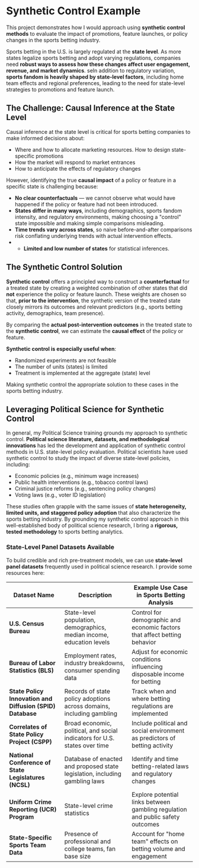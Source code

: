 # Synthetic Control Example  
This project demonstrates how I would approach using **synthetic control methods** to evaluate the impact of promotions, feature launches, or policy changes in the sports betting industry.  

Sports betting in the U.S. is largely regulated at the **state level**. As more states legalize sports betting and adopt varying regulations, companies need **robust ways to assess how these changes affect user engagement, revenue, and market dynamics**.  seIn addition to regulatory variation, **sports fandom is heavily shaped by state-level factors**, including home team effects and regional preferences, leading to the need for state-level strategies to promotions and feature launch. 

## The Challenge: Causal Inference at the State Level  
Causal inference at the state level is critical for sports betting companies to make informed decisions about:  
- Where and how to allocate marketing resources. How to design state-specific promotions
- How the market will respond to market entrances
- How to anticipate the effects of regulatory changes  

However, identifying the true **causal impact** of a policy or feature in a specific state is challenging because:  

- **No clear counterfactuals** — we cannot observe what would have happened if the policy or feature had not been introduced.
- **States differ in many ways**, including demographics, sports fandom intensity, and regulatory environments, making choosing a "control" state impossible and making simple comparisons misleading.  
- **Time trends vary across states**, so naive before-and-after comparisons risk conflating underlying trends with actual intervention effects.
- - **Limited and low number of states** for statistical inferences. 

## The Synthetic Control Solution  
**Synthetic control** offers a principled way to construct a **counterfactual** for a treated state by creating a weighted combination of other states that did **not** experience the policy or feature launch. These weights are chosen so that, **prior to the intervention**, the synthetic version of the treated state closely mirrors its outcomes and relevant predictors (e.g., sports betting activity, demographics, team presence).  

By comparing the **actual post-intervention outcomes** in the treated state to the **synthetic control**, we can estimate the **causal effect** of the policy or feature.  

**Synthetic control is especially useful when**:  
- Randomized experiments are not feasible  
- The number of units (states) is limited  
- Treatment is implemented at the aggregate (state) level
  
Making synthetic control the appropriate solution to these cases in the sports betting industry. 

## Leveraging Political Science for Synthetic Control  
In general, my Political Science training grounds my approach to synthetic control. **Political science literature, datasets, and methodological innovations** has led the development and application of synthetic control methods in U.S. state-level policy evaluation.  Political scientists have used synthetic control to study the impact of diverse state-level policies, including:  
- Economic policies (e.g., minimum wage increases)  
- Public health interventions (e.g., tobacco control laws)  
- Criminal justice reforms (e.g., sentencing policy changes)  
- Voting laws (e.g., voter ID legislation)  

These studies often grapple with the same issues of **state heterogeneity, limited units, and staggered policy adoption** that also characterize the sports betting industry.  By grounding my synthetic control approach in this well-established body of political science research, I bring a **rigorous, tested methodology** to sports betting analytics. 

### State-Level Panel Datasets Available
To build credible and rich pre-treatment models, we can use **state-level panel datasets** frequently used in political science research. I provide some resources here:  

| Dataset Name | Description | Example Use Case in Sports Betting Analysis |
|--------------|-------------|---------------------------------------------|
| **U.S. Census Bureau** | State-level population, demographics, median income, education levels | Control for demographic and economic factors that affect betting behavior |
| **Bureau of Labor Statistics (BLS)** | Employment rates, industry breakdowns, consumer spending data | Adjust for economic conditions influencing disposable income for betting |
| **State Policy Innovation and Diffusion (SPID) Database** | Records of state policy adoptions across domains, including gambling | Track when and where betting regulations are implemented |
| **Correlates of State Policy Project (CSPP)** | Broad economic, political, and social indicators for U.S. states over time | Include political and social environment as predictors of betting activity |
| **National Conference of State Legislatures (NCSL)** | Database of enacted and proposed state legislation, including gambling laws | Identify and time betting-related laws and regulatory changes |
| **Uniform Crime Reporting (UCR) Program** | State-level crime statistics | Explore potential links between gambling regulation and public safety outcomes |
| **State-Specific Sports Team Data** | Presence of professional and college teams, fan base size | Account for "home team" effects on betting volume and engagement |
